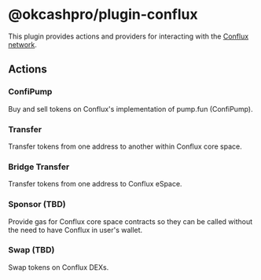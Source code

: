 # @okcashpro/plugin-conflux

This plugin provides actions and providers for interacting with the [Conflux network](https://www.confluxdocs.com/docs/general).

## Actions

### ConfiPump

Buy and sell tokens on Conflux's implementation of pump.fun (ConfiPump).

### Transfer

Transfer tokens from one address to another within Conflux core space.

### Bridge Transfer

Transfer tokens from one address to Conflux eSpace.

### Sponsor (TBD)

Provide gas for Conflux core space contracts so they can be called without the need to have Conflux in user's wallet.

### Swap (TBD)

Swap tokens on Conflux DEXs.
